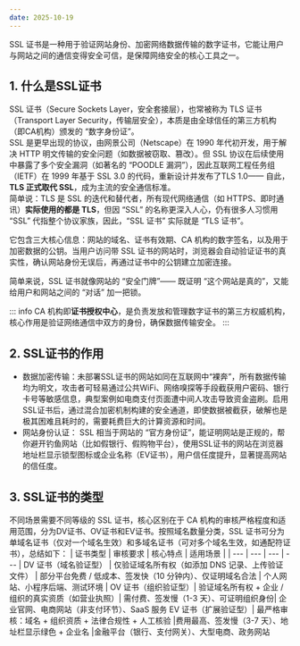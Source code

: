 ```yaml
---
date: 2025-10-19
---
```

SSL 证书是一种用于验证网站身份、加密网络数据传输的数字证书，它能让用户与网站之间的通信变得安全可信，是保障网络安全的核心工具之一。
## 1. 什么是SSL证书
SSL 证书（Secure Sockets Layer，安全套接层），也常被称为 TLS 证书（Transport Layer Security，传输层安全），本质是由全球信任的第三方机构（即CA机构）颁发的 “数字身份证”。  
SSL 是更早出现的协议，由网景公司（Netscape）在 1990 年代初开发，用于解决 HTTP 明文传输的安全问题（如数据被窃取、篡改）。但 SSL 协议在后续使用中暴露了多个安全漏洞（如著名的 “POODLE 漏洞”），因此互联网工程任务组（IETF）在 1999 年基于 SSL 3.0 的代码，重新设计并发布了TLS 1.0—— 自此，**TLS 正式取代 SSL**，成为主流的安全通信标准。  
简单说：TLS 是 SSL 的迭代和替代者，所有现代网络通信（如 HTTPS、即时通讯）**实际使用的都是 TLS**，但因 “SSL” 的名称更深入人心，仍有很多人习惯用 “SSL” 代指整个协议家族，因此，“SSL 证书” 实际就是 “TLS 证书”。  

它包含三大核心信息：网站的域名、证书有效期、CA 机构的数字签名，以及用于加密数据的公钥。当用户访问带 SSL 证书的网站时，浏览器会自动验证证书的真实性，确认网站身份无误后，再通过证书中的公钥建立加密连接。

简单来说，SSL 证书就像网站的 “安全门牌”—— 既证明 “这个网站是真的”，又能给用户和网站之间的 “对话” 加一把锁。

::: info
CA 机构即**证书授权中心**，是负责发放和管理数字证书的第三方权威机构，核心作用是验证网络通信中双方的身份，确保数据传输安全。
:::
## 2. SSL证书的作用
- 数据加密传输：未部署SSL证书的网站如同在互联网中“裸奔”，所有数据传输均为明文，攻击者可轻易通过公共WiFi、网络嗅探等手段截获用户密码、银行卡号等敏感信息，典型案例如电商支付页面遭中间人攻击导致资金盗刷。启用SSL证书后，通过混合加密机制构建的安全通道，即使数据被截获，破解也是极其困难且耗时的，需要耗费巨大的计算资源和时间。
- 网站身份认证： SSL 相当于网站的 “官方身份证”，能证明网站是正规的，帮你避开钓鱼网站（比如假银行、假购物平台），使用SSL证书的网站在浏览器地址栏显示锁型图标或企业名称（EV证书），用户信任度提升，显著提高网站的信任度。
## 3. SSL证书的类型
不同场景需要不同等级的 SSL 证书，核心区别在于 CA 机构的审核严格程度和适用范围，分为DV证书、OV证书和EV证书。按照域名数量分类，SSL 证书可分为单域名证书（仅对一个域名生效）和多域名证书（可对多个域名生效，如通配符证书），总结如下：
| 证书类型 | 审核要求 | 核心特点 | 适用场景 |
| --- | --- | --- | --- |
DV 证书（域名验证型） | 仅验证域名所有权（如添加 DNS 记录、上传验证文件） | 部分平台免费 / 低成本、签发快（10 分钟内）、仅证明域名合法 | 个人网站、小程序后端、测试环境 |
OV 证书（组织验证型）|	验证域名所有权 + 企业 / 组织的真实资质（如营业执照）|	需付费、签发慢（1-3 天）、可证明组织身份|	企业官网、电商网站（非支付环节）、SaaS 服务
EV 证书（扩展验证型）|	最严格审核：域名 + 组织资质 + 法律合规性 + 人工核验	|费用最高、签发慢（3-7 天）、地址栏显示绿色 + 企业名	|金融平台（银行、支付网关）、大型电商、政务网站


